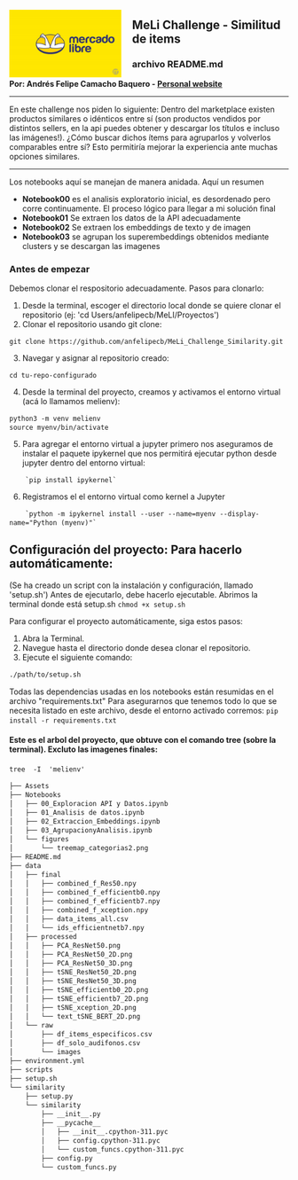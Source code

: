 <img src = "./Assets/imgs/ML-Codo-g.jpg" alt = "Encabezado MLDS" width = "40%" style="float: left; margin-right:20px" >  </img>

## **MeLi Challenge - Similitud de items**
### **archivo README.md**
**Por: Andrés Felipe Camacho Baquero - [Personal website](https://anfelipecb.github.io/)**

--- 
En este challenge nos piden lo siguiente: 
    Dentro del marketplace existen productos similares o idénticos entre sí (son productos vendidos por distintos sellers, en la api puedes obtener y descargar los títulos e incluso las imágenes!). ¿Cómo buscar dichos ítems para agruparlos y volverlos comparables entre sí? Esto permitiría mejorar la experiencia ante muchas opciones similares.

---

Los notebooks aquí se manejan de manera anidada. Aquí un resumen 
- **Notebook00** es el analisis exploratorio inicial, es desordenado pero corre continuamente. El proceso lógico para llegar a mi solución final 
- **Notebook01** Se extraen los datos de la API adecuadamente 
- **Notebook02** Se extraen los embeddings de texto y de imagen 
- **Notebook03** se agrupan los superembeddings obtenidos mediante clusters y se descargan las imagenes


### Antes de empezar 

Debemos clonar el respositorio adecuadamente. Pasos para clonarlo: 

1. Desde la terminal, escoger el directorio local donde se quiere clonar el repositorio (ej: 'cd Users/anfelipecb/MeLI/Proyectos')
2. Clonar el repositorio usando git clone: 
```
git clone https://github.com/anfelipecb/MeLi_Challenge_Similarity.git
```
3. Navegar y asignar al repositorio creado:
```
cd tu-repo-configurado
```
4. Desde la terminal del proyecto, creamos y activamos el entorno virtual (acá lo llamamos melienv):
```
python3 -m venv melienv
source myenv/bin/activate
```
5. Para agregar el entorno virtual a jupyter primero nos aseguramos de instalar el paquete ipykernel que nos permitirá ejecutar python desde jupyter dentro del entorno virtual: 
```
    `pip install ipykernel`
```
6. Registramos el el entorno virtual como kernel a Jupyter
```
    `python -m ipykernel install --user --name=myenv --display-name="Python (myenv)"`
```

## Configuración del proyecto: Para hacerlo automáticamente: 
(Se ha creado un script con la instalación y configuración, llamado  'setup.sh')
    Antes de ejecutarlo, debe hacerlo ejecutable. Abrimos la terminal donde está setup.sh
        `chmod +x setup.sh`

Para configurar el proyecto automáticamente, siga estos pasos:

1. Abra la Terminal.
2. Navegue hasta el directorio donde desea clonar el repositorio.
3. Ejecute el siguiente comando:

```bash
./path/to/setup.sh
```

Todas las dependencias usadas en los notebooks están resumidas en el archivo "requirements.txt" 
    Para asegurarnos que tenemos todo lo que se necesita listado en este archivo, desde el entorno activado corremos: 
        `pip install -r requirements.txt`


#### Este es el arbol del proyecto, que obtuve con el comando tree (sobre la terminal). Excluto las imagenes finales:

```
tree  -I  'melienv'

```

```
├── Assets
├── Notebooks
│   ├── 00_Exploracion API y Datos.ipynb
│   ├── 01_Analisis de datos.ipynb
│   ├── 02_Extraccion_Embeddings.ipynb
│   ├── 03_AgrupacionyAnalisis.ipynb
│   └── figures
│       └── treemap_categorias2.png
├── README.md
├── data
│   ├── final
│   │   ├── combined_f_Res50.npy
│   │   ├── combined_f_efficientb0.npy
│   │   ├── combined_f_efficientb7.npy
│   │   ├── combined_f_xception.npy
│   │   ├── data_items_all.csv
│   │   └── ids_efficientnetb7.npy
│   ├── processed
│   │   ├── PCA_ResNet50.png
│   │   ├── PCA_ResNet50_2D.png
│   │   ├── PCA_ResNet50_3D.png
│   │   ├── tSNE_ResNet50_2D.png
│   │   ├── tSNE_ResNet50_3D.png
│   │   ├── tSNE_efficientb0_2D.png
│   │   ├── tSNE_efficientb7_2D.png
│   │   ├── tSNE_xception_2D.png
│   │   └── text_tSNE_BERT_2D.png
│   └── raw
│       ├── df_items_especificos.csv
│       ├── df_solo_audifonos.csv
│       └── images
├── environment.yml
├── scripts
├── setup.sh
└── similarity
    ├── setup.py
    └── similarity
        ├── __init__.py
        ├── __pycache__
        │   ├── __init__.cpython-311.pyc
        │   ├── config.cpython-311.pyc
        │   └── custom_funcs.cpython-311.pyc
        ├── config.py
        └── custom_funcs.py
```